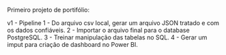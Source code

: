 Primeiro projeto de portifólio:

v1 - Pipeline
1 - Do arquivo csv local, gerar um arquivo JSON tratado e com os dados confiáveis.
2 - Importar o arquivo final para o database PostgreSQL.
3 - Treinar manipulação das tabelas no SQL.
4 - Gerar um imput para criação de dashboard no Power BI.

